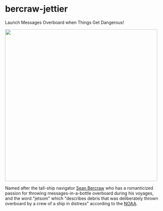 # bercraw-jettier
Launch Messages Overboard when Things Get Dangerous!

<img src="https://kagi.com/proxy/BJMSPQTHM4I6FC5FIBXMVIHQJI.jpg?c=kQIALhxenw1ryG2gx609xm15XrJEEPJBq876hPoWWybwSRf5OcC9Cd6wISoqfnMwYCaBbAuDNtmiq1J1651xRUPSUANkzPH1AIlxnt1quOrpaWWOo5rJodxtG002S2AfI7FK9ADlInzRF70r1wGA8_1aVNG1Zc9ibpL2-5gdXma3JtMB2B1lpmJIyzqo7ie9mZQjQWpAA6kKKREaAFwu4W1aZxiu7BOeO9RAW8Ly1FRg1Cxg5uXo1tLZj_I_1Htt" width="500px"/>

Named after the tall-ship navigator [Sean Bercraw](https://nautiluslive.org/people/sean-bercaw) who has a romanticized passion for throwing messages-in-a-bottle overboard during his voyages, and the word "jetsom" which "describes debris that was deliberately thrown overboard by a crew of a ship in distress" according to the [NOAA](https://oceanservice.noaa.gov/facts/flotsam-jetsam.html).
